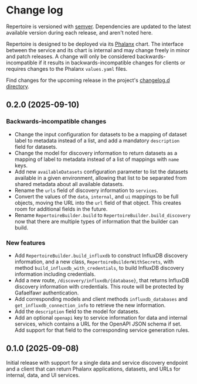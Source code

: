# Change log

Repertoire is versioned with [semver](https://semver.org/).
Dependencies are updated to the latest available version during each release, and aren't noted here.

Repertoire is designed to be deployed via its [Phalanx](https://phalanx.lsst.io/) chart.
The interface between the service and its chart is internal and may change freely in minor and patch releases.
A change will only be considered backwards-incompatible if it results in backwards-incompatible changes for clients or requires changes to the Phalanx `values.yaml` files.

Find changes for the upcoming release in the project's [changelog.d directory](https://github.com/lsst-sqre/repertoire/tree/main/changelog.d/).

<!-- scriv-insert-here -->

<a id='changelog-0.2.0'></a>
## 0.2.0 (2025-09-10)

### Backwards-incompatible changes

- Change the input configuration for datasets to be a mapping of dataset label to metadata instead of a list, and add a mandatory `description` field for datasets.
- Change the model for discovery information to return datasets as a mapping of label to metadata instead of a list of mappings with `name` keys.
- Add new `availableDatasets` configuration parameter to list the datasets available in a given environment, allowing that list to be separated from shared metadata about all available datasets.
- Rename the `urls` field of discovery information to `services`.
- Convert the values of the `data`, `internal`, and `ui` mappings to be full objects, moving the URL into the `url` field of that object. This creates room for additional fields in the future.
- Rename `RepertoireBuilder.build` to `RepertoireBuilder.build_discovery` now that there are multiple types of information that the builder can build.

### New features

- Add `RepertoireBuilder.build_influxdb` to construct InfluxDB discovery information, and a new class, `RepertoireBuilderWithSecrets`, with method `build_influxdb_with_credentials`, to build InfluxDB discovery information including credentials.
- Add a new route, `/discovery/influxdb/{database}`, that returns InfluxDB discovery information with credentials. This route will be protected by Gafaelfawr authentication.
- Add corresponding models and client methods `influxdb_databases` and `get_influxdb_connection_info` to retrieve the new information.
- Add the `description` field to the model for datasets.
- Add an optional `openapi` key to service information for data and internal services, which contains a URL for the OpenAPI JSON schema if set. Add support for that field to the corresponding service generation rules.

<a id='changelog-0.1.0'></a>
## 0.1.0 (2025-09-08)

Initial release with support for a single data and service discovery endpoint and a client that can return Phalanx applications, datasets, and URLs for internal, data, and UI services.
